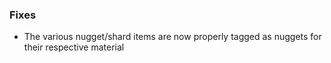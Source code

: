 ### Fixes
- The various nugget/shard items are now properly tagged as nuggets for their respective material
